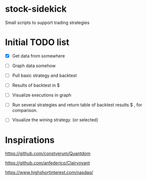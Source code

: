 # stock-sidekick
Small scripts to support trading strategies

# Initial TODO list

 - [x]  Get data from somewhere
 - [ ]  Graph data somehow
 - [ ]  Pull basic strategy and backtest
 - [ ]  Results of backtest in $
 - [ ]  Visualize executions in graph
 - [ ]  Run several strategies and return table of backtest results $ , for comparison. 
 - [ ]  Visualize the wining strategy. (or selected)


# Inspirations

https://github.com/constverum/Quantdom

https://github.com/anfederico/Clairvoyant

https://www.highshortinterest.com/nasdaq/
